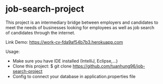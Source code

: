 # job-search-project

This project is an intermediary bridge between employers and candidates to meet the needs of businesses looking for employees 
as well as job search of candidates through the internet.

Link Demo: https://work-cv-fda9af54b7b3.herokuapp.com

Usage:
- Make sure you have IDE installed (IntelliJ, Eclipse,...)
- Clone this project: 
$ git clone https://github.com/tuanhung96/job-search-project
- Config to connect your database in application.properties file
